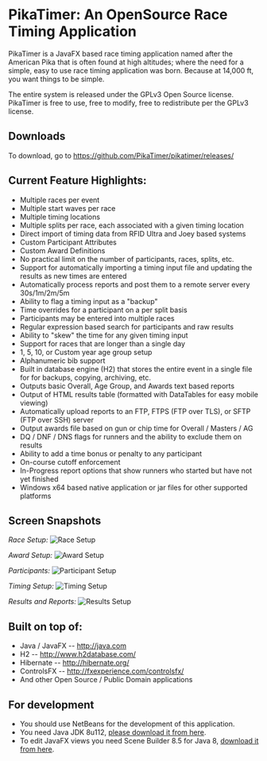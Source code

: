 # PikaTimer: An OpenSource Race Timing Application

PikaTimer is a JavaFX based race timing application named after the American Pika that is often found at high altitudes; where the need for a simple, easy to use race timing application was born. Because at 14,000 ft, you want things to be simple.

The entire system is released under the GPLv3 Open Source license. PikaTimer is free to use, free to modify, free to redistribute per the GPLv3 license. 

## Downloads
To download, go to https://github.com/PikaTimer/pikatimer/releases/

## Current Feature Highlights:
* Multiple races per event
* Multiple start waves per race
* Multiple timing locations
* Multiple splits per race, each associated with a given timing location
* Direct import of timing data from RFID Ultra and Joey based systems
* Custom Participant Attributes
* Custom Award Definitions
* No practical limit on the number of participants, races, splits, etc. 
* Support for automatically importing a timing input file and updating the results as new times are entered
* Automatically process reports and post them to a remote server every 30s/1m/2m/5m 
* Ability to flag a timing input as a "backup" 
* Time overrides for a participant on a per split basis
* Participants may be entered into multiple races
* Regular expression based search for participants and raw results
* Ability to "skew" the time for any given timing input 
* Support for races that are longer than a single day
* 1, 5, 10, or Custom year age group setup
* Alphanumeric bib support
* Built in database engine (H2) that stores the entire event in a single file for for backups, copying, archiving, etc.
* Outputs basic Overall, Age Group, and Awards text based reports
* Output of HTML results table (formatted with DataTables for easy mobile viewing)
* Automatically upload reports to an FTP, FTPS (FTP over TLS), or SFTP (FTP over SSH) server
* Output awards file based on gun or chip time for Overall / Masters / AG
* DQ / DNF / DNS flags for runners and the ability to exclude them on results
* Ability to add a time bonus or penalty to any participant
* On-course cutoff enforcement
* In-Progress report options that show runners who started but have not yet finished
* Windows x64 based native application or jar files for other supported platforms

## Screen Snapshots

*Race Setup:*
![Race Setup](https://user-images.githubusercontent.com/19352375/48306069-7c188380-e4f2-11e8-8dc2-867437ddea57.png)

*Award Setup:*
![Award Setup](https://user-images.githubusercontent.com/19352375/48306072-86d31880-e4f2-11e8-9b98-95650ddca140.png)

*Participants:*
![Participant Setup](https://user-images.githubusercontent.com/19352375/48306074-905c8080-e4f2-11e8-81ab-83e1a85ba8a5.png)

*Timing Setup:*
![Timing Setup](https://user-images.githubusercontent.com/19352375/48306076-96526180-e4f2-11e8-9cb2-8aab396f34bc.png)

*Results and Reports:*
![Results Setup](https://user-images.githubusercontent.com/19352375/48306080-9e120600-e4f2-11e8-9caa-162b13c95920.png)


## Built on top of:
* Java / JavaFX -- http://java.com
* H2 -- http://www.h2database.com/
* Hibernate -- http://hibernate.org/
* ControlsFX -- http://fxexperience.com/controlsfx/
* And other Open Source / Public Domain applications

## For development

- You should use NetBeans for the development of this application.
- You need Java JDK 8u112, [please download it from here](https://www.oracle.com/ar/java/technologies/javase/javase8-archive-downloads.html).
- To edit JavaFX views you need Scene Builder 8.5 for Java 8, [download it from here](https://gluonhq.com/products/scene-builder/).